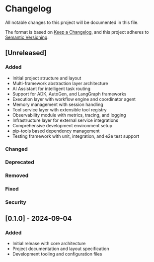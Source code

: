 # Changelog

All notable changes to this project will be documented in this file.

The format is based on [Keep a Changelog](https://keepachangelog.com/en/1.0.0/),
and this project adheres to [Semantic Versioning](https://semver.org/spec/v2.0.0.html).

## [Unreleased]

### Added
- Initial project structure and layout
- Multi-framework abstraction layer architecture
- AI Assistant for intelligent task routing
- Support for ADK, AutoGen, and LangGraph frameworks
- Execution layer with workflow engine and coordinator agent
- Memory management with session handling
- Tool service layer with extensible tool registry
- Observability module with metrics, tracing, and logging
- Infrastructure layer for external service integrations
- Comprehensive development environment setup
- pip-tools based dependency management
- Testing framework with unit, integration, and e2e test support

### Changed

### Deprecated

### Removed

### Fixed

### Security

## [0.1.0] - 2024-09-04

### Added
- Initial release with core architecture
- Project documentation and layout specification
- Development tooling and configuration files